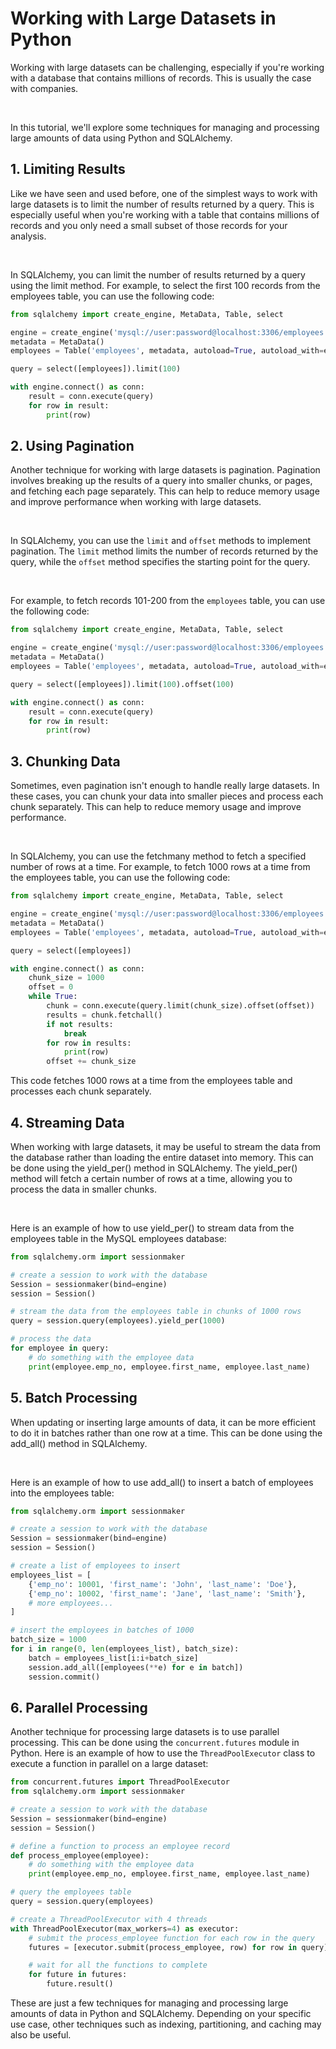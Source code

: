 # Working with Large Datasets in Python

Working with large datasets can be challenging, especially if you're working with a database that contains millions of records. This is usually the case with companies. 

<br />

In this tutorial, we'll explore some techniques for managing and processing large amounts of data using Python and SQLAlchemy. 

## 1. Limiting Results

Like we have seen and used before, one of the simplest ways to work with large datasets is to limit the number of results returned by a query. This is especially useful when you're working with a table that contains millions of records and you only need a small subset of those records for your analysis.

<br />

In SQLAlchemy, you can limit the number of results returned by a query using the limit method. For example, to select the first 100 records from the employees table, you can use the following code:

```py
from sqlalchemy import create_engine, MetaData, Table, select

engine = create_engine('mysql://user:password@localhost:3306/employees')
metadata = MetaData()
employees = Table('employees', metadata, autoload=True, autoload_with=engine)

query = select([employees]).limit(100)

with engine.connect() as conn:
    result = conn.execute(query)
    for row in result:
        print(row)
```

## 2. Using Pagination

Another technique for working with large datasets is pagination. Pagination involves breaking up the results of a query into smaller chunks, or pages, and fetching each page separately. This can help to reduce memory usage and improve performance when working with large datasets.

<br />

In SQLAlchemy, you can use the `limit` and `offset` methods to implement pagination. The `limit` method limits the number of records returned by the query, while the `offset` method specifies the starting point for the query.

<br />

For example, to fetch records 101-200 from the `employees` table, you can use the following code:
```py
from sqlalchemy import create_engine, MetaData, Table, select

engine = create_engine('mysql://user:password@localhost:3306/employees')
metadata = MetaData()
employees = Table('employees', metadata, autoload=True, autoload_with=engine)

query = select([employees]).limit(100).offset(100)

with engine.connect() as conn:
    result = conn.execute(query)
    for row in result:
        print(row)
```

## 3. Chunking Data

Sometimes, even pagination isn't enough to handle really large datasets. In these cases, you can chunk your data into smaller pieces and process each chunk separately. This can help to reduce memory usage and improve performance.

<br />

In SQLAlchemy, you can use the fetchmany method to fetch a specified number of rows at a time. For example, to fetch 1000 rows at a time from the employees table, you can use the following code:

```py
from sqlalchemy import create_engine, MetaData, Table, select

engine = create_engine('mysql://user:password@localhost:3306/employees')
metadata = MetaData()
employees = Table('employees', metadata, autoload=True, autoload_with=engine)

query = select([employees])

with engine.connect() as conn:
    chunk_size = 1000
    offset = 0
    while True:
        chunk = conn.execute(query.limit(chunk_size).offset(offset))
        results = chunk.fetchall()
        if not results:
            break
        for row in results:
            print(row)
        offset += chunk_size
```
This code fetches 1000 rows at a time from the employees table and processes each chunk separately.

## 4. Streaming Data

When working with large datasets, it may be useful to stream the data from the database rather than loading the entire dataset into memory. This can be done using the yield_per() method in SQLAlchemy. The yield_per() method will fetch a certain number of rows at a time, allowing you to process the data in smaller chunks.

<br />

Here is an example of how to use yield_per() to stream data from the employees table in the MySQL employees database:

```py
from sqlalchemy.orm import sessionmaker

# create a session to work with the database
Session = sessionmaker(bind=engine)
session = Session()

# stream the data from the employees table in chunks of 1000 rows
query = session.query(employees).yield_per(1000)

# process the data
for employee in query:
    # do something with the employee data
    print(employee.emp_no, employee.first_name, employee.last_name)
```

## 5. Batch Processing
When updating or inserting large amounts of data, it can be more efficient to do it in batches rather than one row at a time. This can be done using the add_all() method in SQLAlchemy.

<br />

Here is an example of how to use add_all() to insert a batch of employees into the employees table:
```py
from sqlalchemy.orm import sessionmaker

# create a session to work with the database
Session = sessionmaker(bind=engine)
session = Session()

# create a list of employees to insert
employees_list = [
    {'emp_no': 10001, 'first_name': 'John', 'last_name': 'Doe'},
    {'emp_no': 10002, 'first_name': 'Jane', 'last_name': 'Smith'},
    # more employees...
]

# insert the employees in batches of 1000
batch_size = 1000
for i in range(0, len(employees_list), batch_size):
    batch = employees_list[i:i+batch_size]
    session.add_all([employees(**e) for e in batch])
    session.commit()
```

## 6. Parallel Processing
Another technique for processing large datasets is to use parallel processing. This can be done using the `concurrent.futures` module in Python. Here is an example of how to use the `ThreadPoolExecutor` class to execute a function in parallel on a large dataset:

```py
from concurrent.futures import ThreadPoolExecutor
from sqlalchemy.orm import sessionmaker

# create a session to work with the database
Session = sessionmaker(bind=engine)
session = Session()

# define a function to process an employee record
def process_employee(employee):
    # do something with the employee data
    print(employee.emp_no, employee.first_name, employee.last_name)

# query the employees table
query = session.query(employees)

# create a ThreadPoolExecutor with 4 threads
with ThreadPoolExecutor(max_workers=4) as executor:
    # submit the process_employee function for each row in the query
    futures = [executor.submit(process_employee, row) for row in query]

    # wait for all the functions to complete
    for future in futures:
        future.result()
```

These are just a few techniques for managing and processing large amounts of data in Python and SQLAlchemy. Depending on your specific use case, other techniques such as indexing, partitioning, and caching may also be useful.